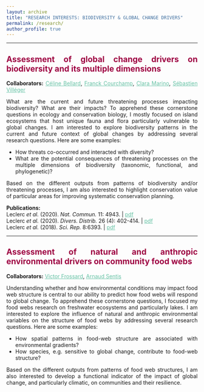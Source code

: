 ```yaml
---
layout: archive
title: "RESEARCH INTERESTS: BIODIVERSITY & GLOBAL CHANGE DRIVERS"
permalink: /research/
author_profile: true
---
```

<style> body {text-align: justify} </style> <!-- Justify text. -->

------

## <span style="color:#9e0142">**Assessment of global change drivers on biodiversity and its multiple dimensions**</span>
**Collaborators:** <a href="https://celinebellard.wordpress.com/" target="_blank" style="color:#66c2a5;">Céline Bellard</a>, <a href="https://www.biodiversitydynamics.fr/" target="_blank" style="color:#66c2a5;">Franck Courchamp</a>, <a href="https://www.researchgate.net/profile/Clara-Marino-2" target="_blank" style="color:#66c2a5;">Clara Marino</a>, <a href="http://villeger.sebastien.free.fr/" target="_blank" style="color:#66c2a5;">Sébastien Villéger</a>

What are the current and future threatening processes impacting biodiversity? What are their impacts? To apprehend these cornerstone questions in ecology and conservation biology, I mostly focused on island ecosystems that host unique fauna and flora particularly vulnerable to global changes. I am interested to explore biodiversity patterns in the current and future context of global changes by addressing several research questions. Here are some examples:

* How threats co-occurred and interacted with diversity?  
* What are the potential consequences of threatening processes on the multiple dimensions of biodiversity (taxonomic, functional, and phylogenetic)?

Based on the different outputs from patterns of biodiversity and/or threatening processes, I am also interested to highlight conservation value of particular areas for improving systematic conservation planning.

**Publications:**  
Leclerc *et al.* (2020). *Nat. Commun.* 11: 4943. $|$ <a href="https://www.nature.com/articles/s41467-020-18740-x" target="_blank" style="color:#66c2a5;">pdf</a>  
Leclerc *et al.* (2020). *Divers. Distrib.* 26 (4): 402-414. $|$ <a href="https://onlinelibrary.wiley.com/doi/full/10.1111/ddi.13024" target="_blank" style="color:#66c2a5;">pdf</a>  
Leclerc *et al.* (2018). *Sci. Rep.* 8:6393. $|$ <a href="https://www.nature.com/articles/s41598-018-24733-0" target="_blank" style="color:#66c2a5;">pdf</a>  

------

## <span style="color:#9e0142">**Assessment of natural and anthropic environmental drivers on community food webs**</span>
**Collaborators:** <a href="https://www.researchgate.net/profile/Victor-Frossard" target="_blank" style="color:#66c2a5;">Victor Frossard</a>, <a href="https://arnaudsentis.com/" target="_blank" style="color:#66c2a5;">Arnaud Sentis</a>

Understanding whether and how environmental conditions may impact food web structure is central to our ability to predict how food webs will respond to global change. To apprehend these cornerstone questions, I focused my food webs research on freshwater ecosystems and particularly lakes. I am interested to explore the influence of natural and anthropic environmental variables on the structure of food webs by addressing several research questions. Here are some examples:

* How spatial patterns in food-web structure are associated with environmental gradients?  
* How species, e.g. sensitive to global change, contribute to food-web structure?

Based on the different outputs from patterns of food web structures, I am also interested to develop a functional indicator of the impact of global change, and particularly climatic, on communities and their resilience.